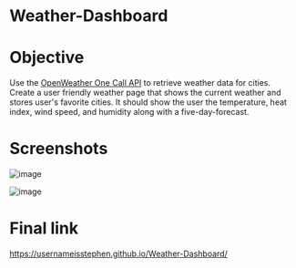 # Weather-Dashboard


# Objective 

Use the [OpenWeather One Call API](https://openweathermap.org/api/one-call-api) to retrieve weather data for cities. Create a user friendly weather page that shows the current weather and stores user's favorite cities. It should show the user the temperature, heat index, wind speed, and humidity along with a five-day-forecast.

# Screenshots

![image](https://user-images.githubusercontent.com/100049940/159593503-b4e8de69-743c-47f6-9d86-208eaec78831.png)

![image](https://user-images.githubusercontent.com/100049940/159593825-192ad7ce-3d1b-4e3b-bb41-9d6642c5b21d.png)



# Final link 
https://usernameisstephen.github.io/Weather-Dashboard/
